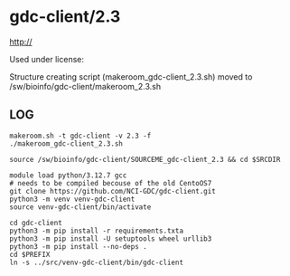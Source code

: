 gdc-client/2.3
========================

<http://>

Used under license:



Structure creating script (makeroom_gdc-client_2.3.sh) moved to /sw/bioinfo/gdc-client/makeroom_2.3.sh

LOG
---

    makeroom.sh -t gdc-client -v 2.3 -f
    ./makeroom_gdc-client_2.3.sh

    source /sw/bioinfo/gdc-client/SOURCEME_gdc-client_2.3 && cd $SRCDIR

    module load python/3.12.7 gcc
    # needs to be compiled becouse of the old CentoOS7
    git clone https://github.com/NCI-GDC/gdc-client.git
    python3 -m venv venv-gdc-client
    source venv-gdc-client/bin/activate
    
    cd gdc-client
    python3 -m pip install -r requirements.txta
    python3 -m pip install -U setuptools wheel urllib3
    python3 -m pip install --no-deps . 
    cd $PREFIX
    ln -s ../src/venv-gdc-client/bin/gdc-client

